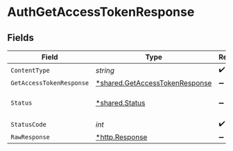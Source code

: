 # AuthGetAccessTokenResponse


## Fields

| Field                                                                           | Type                                                                            | Required                                                                        | Description                                                                     |
| ------------------------------------------------------------------------------- | ------------------------------------------------------------------------------- | ------------------------------------------------------------------------------- | ------------------------------------------------------------------------------- |
| `ContentType`                                                                   | *string*                                                                        | :heavy_check_mark:                                                              | N/A                                                                             |
| `GetAccessTokenResponse`                                                        | [*shared.GetAccessTokenResponse](../../models/shared/getaccesstokenresponse.md) | :heavy_minus_sign:                                                              | OK                                                                              |
| `Status`                                                                        | [*shared.Status](../../models/shared/status.md)                                 | :heavy_minus_sign:                                                              | Default error response                                                          |
| `StatusCode`                                                                    | *int*                                                                           | :heavy_check_mark:                                                              | N/A                                                                             |
| `RawResponse`                                                                   | [*http.Response](https://pkg.go.dev/net/http#Response)                          | :heavy_minus_sign:                                                              | N/A                                                                             |